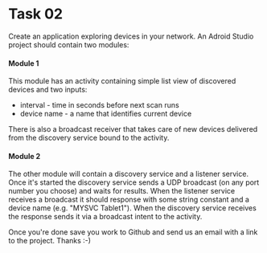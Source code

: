 # Task 02

Create an application exploring devices in your network. An Adroid Studio project should contain two modules:

#### Module 1

This module has an activity containing simple list view of discovered devices and two inputs:

* interval - time in seconds before next scan runs
* device name - a name that identifies current device

There is also a broadcast receiver that takes care of new devices delivered from the discovery service bound to the activity.

#### Module 2

The other module will contain a discovery service and a listener service. Once it's started the discovery service sends a UDP broadcast (on any port number you choose) and waits for results. When the listener service receives a broadcast it should response with some string constant and a device name (e.g. "MYSVC Tablet1"). When the discovery service receives the response sends it via a broadcast intent to the activity.

Once you're done save you work to Github and send us an email with a link to the project. Thanks :-)